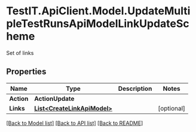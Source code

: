 # TestIT.ApiClient.Model.UpdateMultipleTestRunsApiModelLinkUpdateScheme
Set of links

## Properties

Name | Type | Description | Notes
------------ | ------------- | ------------- | -------------
**Action** | **ActionUpdate** |  | 
**Links** | [**List&lt;CreateLinkApiModel&gt;**](CreateLinkApiModel.md) |  | [optional] 

[[Back to Model list]](../README.md#documentation-for-models) [[Back to API list]](../README.md#documentation-for-api-endpoints) [[Back to README]](../README.md)

